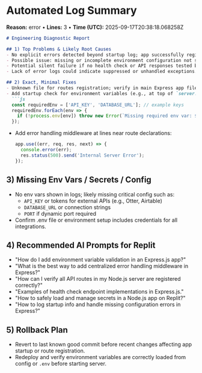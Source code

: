 # Automated Log Summary

**Reason:** error • **Lines:** 3 • **Time (UTC):** 2025-09-17T20:38:18.068258Z

<!-- fingerprint:ff04b8181a44 -->

```markdown
# Engineering Diagnostic Report

## 1) Top Problems & Likely Root Causes
- No explicit errors detected beyond startup log; app successfully registered routes and started on port 5000.
- Possible issue: missing or incomplete environment configuration not shown in logs, which may cause downstream runtime failures.
- Potential silent failure if no health check or API responses tested beyond registration logs.
- Lack of error logs could indicate suppressed or unhandled exceptions.

## 2) Exact, Minimal Fixes
- Unknown file for routes registration; verify in main Express app file (commonly `app.js` or `server.js`) that all routes handle errors correctly.
- Add startup check for environment variables (e.g., at top of `server.js`):
  ```js
  const requiredEnv = ['API_KEY', 'DATABASE_URL']; // example keys
  requiredEnv.forEach(env => {
    if (!process.env[env]) throw new Error(`Missing required env var: ${env}`);
  });
  ```
- Add error handling middleware at lines near route declarations:
  ```js
  app.use((err, req, res, next) => {
    console.error(err);
    res.status(500).send('Internal Server Error');
  });
  ```

## 3) Missing Env Vars / Secrets / Config
- No env vars shown in logs; likely missing critical config such as:
  - `API_KEY` or tokens for external APIs (e.g., Otter, Airtable)
  - `DATABASE_URL` or connection strings
  - `PORT` if dynamic port required
- Confirm .env file or environment setup includes credentials for all integrations.

## 4) Recommended AI Prompts for Replit
- "How do I add environment variable validation in an Express.js app?"
- "What is the best way to add centralized error handling middleware in Express?"
- "How can I verify all API routes in my Node.js server are registered correctly?"
- "Examples of health check endpoint implementations in Express.js."
- "How to safely load and manage secrets in a Node.js app on Replit?"
- "How to log startup info and handle missing configuration errors in Express?"

## 5) Rollback Plan
- Revert to last known good commit before recent changes affecting app startup or route registration.
- Redeploy and verify environment variables are correctly loaded from config or `.env` before starting server.
```
